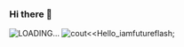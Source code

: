 ### Hi there 👋

<!--
**iamfutureflash/iamfutureflash** is a ✨ _special_ ✨ repository because its `README.md` (this file) appears on your GitHub profile.

Here are some ideas to get you started:

- 🔭 I’m currently working on ...
- 🌱 I’m currently learning ...
- 👯 I’m looking to collaborate on ...
- 🤔 I’m looking for help with ...
- 💬 Ask me about ...
- 📫 How to reach me: ...
- 😄 Pronouns: ...
- ⚡ Fun fact: ...
-->
<img src="https://github-readme-stats.vercel.app/api?username=iamfutureflash&&show_icons=true&title_color=ffffff&icon_color=bb2acf&text_color=daf7dc&bg_color=151515" alt="LOADING...">
<img src="https://raw.githubusercontent.com/sagar-viradiya/sagar-viradiya/master/resources/banner.png" alt="cout<<Hello_iamfutureflash;">
